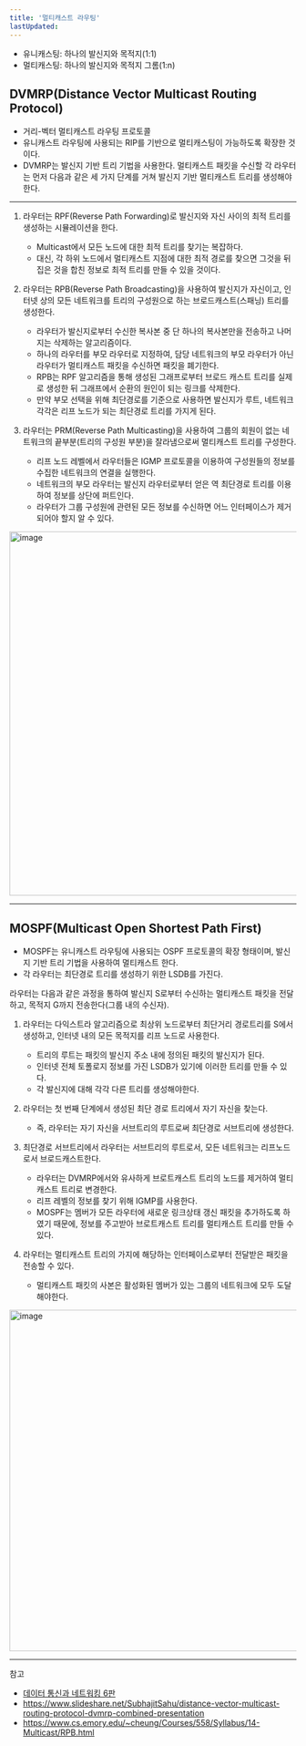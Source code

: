 ```yaml
---
title: '멀티캐스트 라우팅'
lastUpdated: 
---
```


- 유니캐스팅: 하나의 발신지와 목적지(1:1)
- 멀티캐스팅: 하나의 발신지와 목적지 그롬(1:n)

## DVMRP(Distance Vector Multicast Routing Protocol)

- 거리-벡터 멀티캐스트 라우팅 프로토콜
- 유니캐스트 라우팅에 사용되는 RIP를 기반으로 멀티캐스팅이 가능하도록 확장한 것이다.
- DVMRP는 발신지 기반 트리 기법을 사용한다. 멀티캐스트 패킷을 수신할 각 라우터는 먼저 다음과 같은 세 가지 단계를 거쳐 발신지 기반 멀티캐스트 트리를 생성해야 한다.

---

1. 라우터는 RPF(Reverse Path Forwarding)로 발신지와 자신 사이의 최적 트리를 생성하는 시뮬레이션을 한다.
    - Multicast에서 모든 노드에 대한 최적 트리를 찾기는 복잡하다.
    - 대신, 각 하위 노드에서 멀티캐스트 지점에 대한 최적 경로를 찾으면 그것을 뒤집은 것을 합친 정보로 최적 트리를 만들 수 있을 것이다.

2. 라우터는 RPB(Reverse Path Broadcasting)을 사용하여 발신지가 자신이고, 인터넷 상의 모든 네트워크를 트리의 구성원으로 하는 브로드캐스트(스패닝) 트리를 생성한다.
    - 라우터가 발신지로부터 수신한 복사본 중 단 하나의 복사본만을 전송하고 나머지는 삭제하는 알고리즘이다. 
    - 하나의 라우터를 부모 라우터로 지정하여, 담당 네트워크의 부모 라우터가 아닌 라우터가 멀티캐스트 패킷을 수신하면 패킷을 폐기한다.
    - RPB는 RPF 알고리즘을 통해 생성된 그래프로부터 브로드 캐스트 트리를 실제로 생성한 뒤 그래프에서 순환의 원인이 되는 링크를 삭제한다.
    - 만약 부모 선택을 위해 최단경로를 기준으로 사용하면 발신지가 루트, 네트워크 각각은 리프 노드가 되는 최단경로 트리를 가지게 된다.
  
3. 라우터는 PRM(Reverse Path Multicasting)을 사용하여 그룹의 회원이 없는 네트워크의 끝부분(트리의 구성원 부분)을 잘라냄으로써 멀티캐스트 트리를 구성한다.
    - 리프 노드 레벨에서 라우터들은 IGMP 프로토콜을 이용하여 구성원들의 정보를 수집한 네트워크의 연결을 실행한다.
    - 네트워크의 부모 라우터는 발신지 라우터로부터 얻은 역 최단경로 트리를 이용하여 정보를 상단에 퍼트인다.
    - 라우터가 그룹 구성원에 관련된 모든 정보를 수신하면 어느 인터페이스가 제거되어야 할지 알 수 있다.

<img width="639" alt="image" src="https://github.com/rlaisqls/TIL/assets/81006587/684677f3-95c7-4529-abb9-c001600f7f9d">

---

## MOSPF(Multicast Open Shortest Path First)

- MOSPF는 유니캐스트 라우팅에 사용되는 OSPF 프로토콜의 확장 형태이며, 발신지 기반 트리 기법을 사용하여 멀티캐스트 한다.
- 각 라우터는 최단경로 트리를 생성하기 위한 LSDB를 가진다.

라우터는 다음과 같은 과정을 통하여 발신지 S로부터 수신하는 멀티캐스트 패킷을 전달하고, 목적지 G까지 전송한다(그룹 내의 수신자).

1. 라우터는 다익스트라 알고리즘으로 최상위 노드로부터 최단거리 경로트리를 S에서 생성하고, 인터넷 내의 모든 목적지를 리프 노드로 사용한다.
   - 트리의 루트는 패킷의 발신지 주소 내에 정의된 패킷의 발신지가 된다.
   - 인터넷 전체 토폴로지 정보를 가진 LSDB가 있기에 이러한 트리를 만들 수 있다.
   - 각 발신지에 대해 각각 다른 트리를 생성해야한다.

2. 라우터는 첫 번째 단계에서 생성된 최단 경로 트리에서 자기 자신을 찾는다.
   - 즉, 라우터는 자기 자신을 서브트리의 루트로써 최단경로 서브트리에 생성한다.

3. 최단경로 서브트리에서 라우터는 서브트리의 루트로서, 모든 네트워크는 리프노드로서 브로드캐스트한다.
   - 라우터는 DVMRP에서와 유사하게 브로트캐스트 트리의 노드를 제거하여 멀티캐스트 트리로 변경한다.
   - 리프 레벨의 정보를 찾기 위해 IGMP를 사용한다.
   - MOSPF는 멤버가 모든 라우터에 새로운 링크상태 갱신 패킷을 추가하도록 하였기 때문에, 정보를 주고받아 브로트캐스트 트리를 멀티캐스트 트리를 만들 수 있다.
4. 라우터는 멀티캐스트 트리의 가지에 해당하는 인터페이스로부터 전달받은 패킷을 전송할 수 있다. 
   - 멀티캐스트 패킷의 사본은 활성화된 멤버가 있는 그룹의 네트워크에 모두 도달해야한다.

<img width="599" alt="image" src="https://github.com/rlaisqls/TIL/assets/81006587/ade8892f-dadf-49bc-8e47-a18179bf6693">

---
참고
- [데이터 통신과 네트워킹 6판](https://product.kyobobook.co.kr/detail/S000001693780)
- https://www.slideshare.net/SubhajitSahu/distance-vector-multicast-routing-protocol-dvmrp-combined-presentation
- https://www.cs.emory.edu/~cheung/Courses/558/Syllabus/14-Multicast/RPB.html